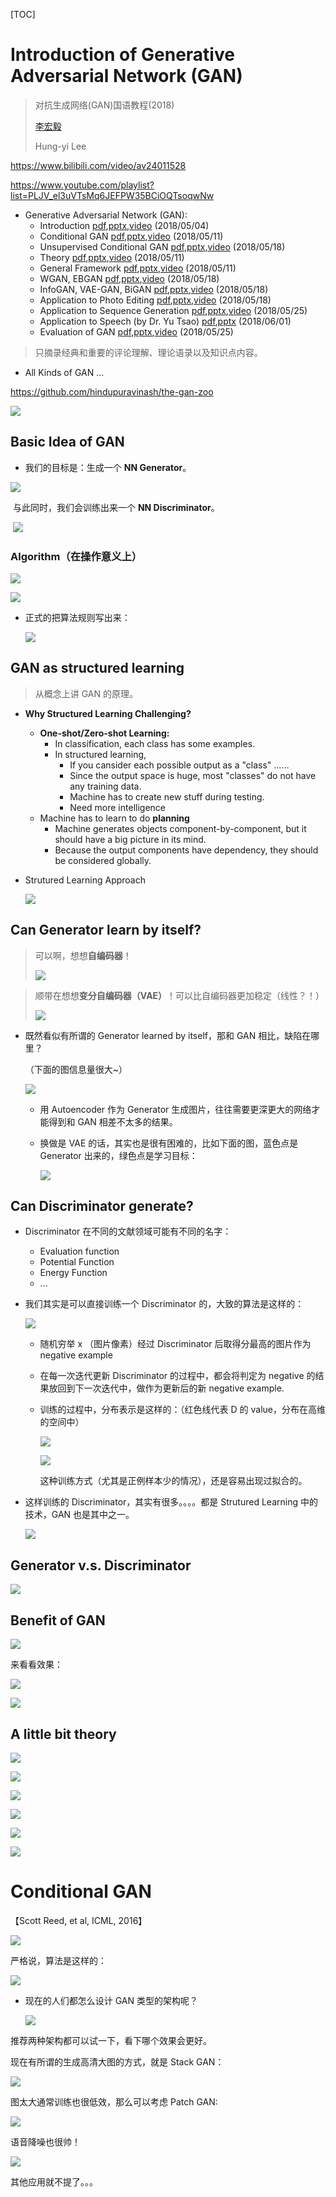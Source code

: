

[TOC]



# Introduction of Generative Adversarial Network (GAN)

> 对抗生成网络(GAN)国语教程(2018)
>
> [李宏毅](http://speech.ee.ntu.edu.tw/~tlkagk/)
>
> Hung-yi Lee



https://www.bilibili.com/video/av24011528



https://www.youtube.com/playlist?list=PLJV_el3uVTsMq6JEFPW35BCiOQTsoqwNw



- Generative Adversarial Network (GAN):
  - Introduction [pdf](http://speech.ee.ntu.edu.tw/~tlkagk/courses/MLDS_2018/Lecture/GAN%20(v2).pdf),[pptx](http://speech.ee.ntu.edu.tw/~tlkagk/courses/MLDS_2018/Lecture/GAN%20(v2).pptx),[video](https://youtu.be/DQNNMiAP5lw) (2018/05/04) 
  - Conditional GAN [pdf](http://speech.ee.ntu.edu.tw/~tlkagk/courses/MLDS_2018/Lecture/CGAN.pdf),[pptx](http://speech.ee.ntu.edu.tw/~tlkagk/courses/MLDS_2018/Lecture/CGAN.pptx),[video](https://youtu.be/LpyL4nZSuqU) (2018/05/11) 
  - Unsupervised Conditional GAN [pdf](http://speech.ee.ntu.edu.tw/~tlkagk/courses/MLDS_2018/Lecture/CycleGAN.pdf),[pptx](http://speech.ee.ntu.edu.tw/~tlkagk/courses/MLDS_2018/Lecture/CycleGAN.pptx),[video](https://youtu.be/-3LgL3NXLtI) (2018/05/18) 
  - Theory [pdf](http://speech.ee.ntu.edu.tw/~tlkagk/courses/MLDS_2018/Lecture/GANtheory%20(v2).pdf),[pptx](http://speech.ee.ntu.edu.tw/~tlkagk/courses/MLDS_2018/Lecture/GANtheory%20(v2).pptx),[video](https://youtu.be/DMA4MrNieWo) (2018/05/11) 
  - General Framework [pdf](http://speech.ee.ntu.edu.tw/~tlkagk/courses/MLDS_2018/Lecture/fGAN.pdf),[pptx](http://speech.ee.ntu.edu.tw/~tlkagk/courses/MLDS_2018/Lecture/fGAN.pptx),[video](https://youtu.be/av1bqilLsyQ) (2018/05/11) 
  - WGAN, EBGAN [pdf](http://speech.ee.ntu.edu.tw/~tlkagk/courses/MLDS_2018/Lecture/WGAN%20(v2).pdf),[pptx](http://speech.ee.ntu.edu.tw/~tlkagk/courses/MLDS_2018/Lecture/WGAN%20(v2).pptx),[video](https://youtu.be/3JP-xuBJsyc) (2018/05/18) 
  - InfoGAN, VAE-GAN, BiGAN [pdf](http://speech.ee.ntu.edu.tw/~tlkagk/courses/MLDS_2018/Lecture/GANfeature.pdf),[pptx](http://speech.ee.ntu.edu.tw/~tlkagk/courses/MLDS_2018/Lecture/GANfeature.pptx),[video](https://youtu.be/sU5CG8Z0zgw) (2018/05/18) 
  - Application to Photo Editing [pdf](http://speech.ee.ntu.edu.tw/~tlkagk/courses/MLDS_2018/Lecture/PhotoEditing.pdf),[pptx](http://speech.ee.ntu.edu.tw/~tlkagk/courses/MLDS_2018/Lecture/PhotoEditing.pptx),[video](https://youtu.be/Lhs_Kphd0jg) (2018/05/18) 
  - Application to Sequence Generation [pdf](http://speech.ee.ntu.edu.tw/~tlkagk/courses/MLDS_2018/Lecture/GANSeqNew.pdf),[pptx](http://speech.ee.ntu.edu.tw/~tlkagk/courses/MLDS_2018/Lecture/GANSeqNew.pptx),[video](https://youtu.be/Xb1x4ZgV6iM) (2018/05/25) 
  - Application to Speech (by Dr. Yu Tsao) [pdf](http://speech.ee.ntu.edu.tw/~tlkagk/courses/MLDS_2018/Lecture/ICASSP%202018%20audio.pdf),[pptx](http://speech.ee.ntu.edu.tw/~tlkagk/courses/MLDS_2018/Lecture/ICASSP%202018%20audio.pptx) (2018/06/01) 
  - Evaluation of GAN [pdf](http://speech.ee.ntu.edu.tw/~tlkagk/courses/MLDS_2018/Lecture/GANEvaluation.pdf),[pptx](http://speech.ee.ntu.edu.tw/~tlkagk/courses/MLDS_2018/Lecture/GANEvaluation.pptx),[video](https://youtu.be/IB_ADssBomk) (2018/05/25)





> 只摘录经典和重要的评论理解、理论语录以及知识点内容。





- All Kinds of GAN ...

https://github.com/hindupuravinash/the-gan-zoo

![](https://github.com/hindupuravinash/the-gan-zoo/raw/master/cumulative_gans.jpg)







## Basic Idea of GAN

- 我们的目标是：生成一个 **NN Generator**。

![](https://i.loli.net/2018/09/04/5b8e7cc0b0e69.png)

​	与此同时，我们会训练出来一个 **NN Discriminator**。

​	![](https://i.loli.net/2018/09/04/5b8e7d175d956.png)







### Algorithm（在操作意义上）

![](https://i.loli.net/2018/09/04/5b8e831ac6ec2.png)

![](https://i.loli.net/2018/09/04/5b8e8342264c7.png)

- 正式的把算法规则写出来：

  ![](https://i.loli.net/2018/09/04/5b8e842e6c7d9.png)

 





## GAN as structured learning

> 从概念上讲 GAN 的原理。

- **Why Structured Learning Challenging?**
  - **One-shot/Zero-shot Learning:**
    - In classification, each class has some examples.
    - In structured learning,
      - If you cansider each possible output as a "class" ......
      - Since the output space is huge, most "classes" do not have any training data.
      - Machine has to create new stuff during testing.
      - Need more intelligence
  - Machine has to learn to do **planning**
    - Machine generates objects component-by-component, but it should have a big picture in its mind.
    - Because the output components have dependency, they should be considered globally.



- Strutured Learning Approach

  ![](https://i.loli.net/2018/09/04/5b8e87ad58f8f.png)



## Can Generator learn by itself?

> 可以啊，想想**自编码器**！
>
> ![](https://i.loli.net/2018/09/04/5b8e894a1ffd1.png)

> 顺带在想想**变分自编码器（VAE）**！可以比自编码器更加稳定（线性？！）
>
> ![](https://i.loli.net/2018/09/04/5b8e8a335ffeb.png)

- 既然看似有所谓的 Generator learned by itself，那和 GAN 相比，缺陷在哪里？

  （下面的图信息量很大~）

  ![](https://i.loli.net/2018/09/04/5b8e8c38931df.png)

  - 用 Autoencoder 作为 Generator 生成图片，往往需要更深更大的网络才能得到和 GAN 相差不太多的结果。

  - 换做是 VAE 的话，其实也是很有困难的，比如下面的图，蓝色点是 Generator 出来的，绿色点是学习目标：

    ![](https://i.loli.net/2018/09/04/5b8e8ce46aba9.png)



## Can Discriminator generate?

- Discriminator 在不同的文献领域可能有不同的名字：
  - Evaluation function
  - Potential Function
  - Energy Function
  - ...

- 我们其实是可以直接训练一个 Discriminator 的，大致的算法是这样的：

  ![](https://i.loli.net/2018/09/04/5b8e909b0f7a3.png)

  - 随机穷举 x （图片像素）经过 Discriminator 后取得分最高的图片作为 negative example

  - 在每一次迭代更新 Discriminator 的过程中，都会将判定为 negative 的结果放回到下一次迭代中，做作为更新后的新 negative example.

  - 训练的过程中，分布表示是这样的：（红色线代表 D 的 value，分布在高维的空间中）

    ![](https://i.loli.net/2018/09/04/5b8e91f6d23a6.png)

    ![](https://i.loli.net/2018/09/04/5b8e9248de060.png)

    这种训练方式（尤其是正例样本少的情况），还是容易出现过拟合的。

- 这样训练的 Discriminator，其实有很多。。。。都是 Strutured Learning 中的技术，GAN 也是其中之一。

  ![](https://i.loli.net/2018/09/04/5b8e9300e2d29.png)



## Generator v.s. Discriminator

![](https://i.loli.net/2018/09/04/5b8e9389adb4d.png)



## Benefit of GAN

![](https://i.loli.net/2018/09/04/5b8e940090ff5.png)

来看看效果：

![](https://i.loli.net/2018/09/04/5b8e943ebebf6.png)

![](https://i.loli.net/2018/09/04/5b8e945f88063.png)







## A little bit theory

![](https://i.loli.net/2018/09/04/5b8e95f772098.png)

![](https://i.loli.net/2018/09/04/5b8e9608b6c43.png)

![](https://i.loli.net/2018/09/04/5b8e961e6f001.png)

![](https://i.loli.net/2018/09/04/5b8e962e5a9b0.png)

![](https://i.loli.net/2018/09/04/5b8e964b4d1b7.png)

![](https://i.loli.net/2018/09/04/5b8e9660aa828.png)







# Conditional GAN

【Scott Reed, et al, ICML, 2016】

![](https://i.loli.net/2018/09/04/5b8e9b260b165.png)

严格说，算法是这样的：

![](https://i.loli.net/2018/09/04/5b8e9ae154e96.png)



- 现在的人们都怎么设计 GAN 类型的架构呢？

  ![](https://i.loli.net/2018/09/04/5b8e9cb80c2ea.png)



推荐两种架构都可以试一下，看下哪个效果会更好。

现在有所谓的生成高清大图的方式，就是 Stack GAN：

![](https://i.loli.net/2018/09/04/5b8e9da4b1ba2.png)

 

图太大通常训练也很低效，那么可以考虑 Patch GAN:

![](https://i.loli.net/2018/09/04/5b8e9e835c8e8.png)

语音降噪也很帅！

![](https://i.loli.net/2018/09/04/5b8e9f346ec30.png)



其他应用就不提了。。。






























